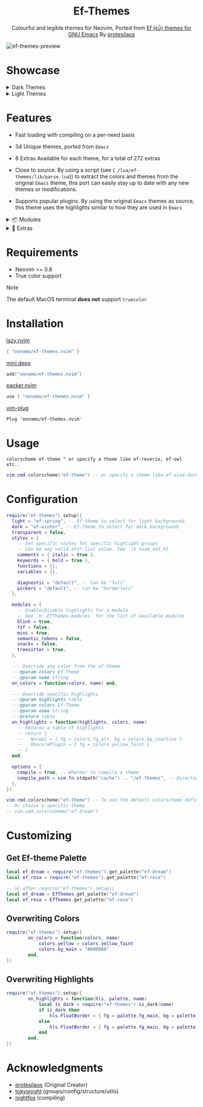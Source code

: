 <h1 align="center">Ef-Themes</h1>
<p align="center">
    Colourful and legible themes for Neovim,
    Ported from <a href="https://github.com/protesilaos/ef-themes" target="_blank">Ef (εὖ) themes for GNU Emacs</a> By <a href="https://github.com/protesilaos" target="_blank">protesilaos</a>
</p>

![ef-themes-preview](https://github.com/user-attachments/assets/82ddbecf-1ec2-41e3-bf4a-dce0ef78671f)


# Showcase 

<!-- DarkThemes:start -->
<details>
<summary>Dark Themes</summary>

<details>
    
![ef-autumn](https://github.com/user-attachments/assets/9481ab13-b737-42c2-9446-8be774433ff1)

<summary>ef-autumn</summary>

</details>
<details>

![ef-bio](https://github.com/user-attachments/assets/1ae2bd62-02f8-4ce4-a326-54e0c2ec3a24)

<summary>ef-bio</summary>

</details>
<details>
    
![ef-cherie](https://github.com/user-attachments/assets/b8bfcf11-a544-434b-bf78-3bd30f2f4a8a)

<summary>ef-cherie</summary>

</details>
<details>
    
![ef-dark](https://github.com/user-attachments/assets/1742c640-6c40-4848-9830-6d96cabec416)

<summary>ef-dark</summary>

</details>
<details>

![ef-deuteranopia-dark](https://github.com/user-attachments/assets/2412512b-f7ca-4b03-a00d-ab000dbf48d7)


<summary>ef-deuteranopia-dark</summary>

</details>
<details>

![ef-dream](https://github.com/user-attachments/assets/2d2e8471-08fd-4d0e-a106-dd2c1f1411c9)

<summary>ef-dream</summary>

</details>
<details>

![ef-duo-dark](https://github.com/user-attachments/assets/558ff21a-c77e-4c16-9730-c5e404ed9cd9)

<summary>ef-duo-dark</summary>

</details>
<details>
    
![ef-elea-dark](https://github.com/user-attachments/assets/be2d3166-8aa8-471e-9f80-b317c3cd2ad9)

<summary>ef-elea-dark</summary>

</details>
<details>

![ef-maris-dark](https://github.com/user-attachments/assets/ac1ce696-c715-43e1-b2cd-86c9f38cb028)

<summary>ef-maris-dark</summary>

</details>
<details>

![ef-melissa-dark](https://github.com/user-attachments/assets/c6c81273-474a-4938-825f-1c97c7cfb952)

<summary>ef-melissa-dark</summary>

</details>
<details>

![ef-night](https://github.com/user-attachments/assets/b0614cda-2cc9-403b-8730-4ca77657e265)

<summary>ef-night</summary>

</details>
<details>

![ef-owl](https://github.com/user-attachments/assets/688766af-1418-49f3-961c-5624cd632fcf)

<summary>ef-owl</summary>

</details>
<details>

![ef-rosa](https://github.com/user-attachments/assets/e1288b69-8527-475c-817c-e17b94a369c9)

<summary>ef-rosa</summary>

</details>
<details>

![ef-symbiosis](https://github.com/user-attachments/assets/83c9b514-b96b-4529-8446-5163994fa511)

<summary>ef-symbiosis</summary>

</details>
<details>

![ef-trio-dark](https://github.com/user-attachments/assets/20e3ade6-8fe6-4c9e-a6bf-02b82d6cf328)

<summary>ef-trio-dark</summary>

</details>
<details>

![ef-tritanopia-dark](https://github.com/user-attachments/assets/94fb27e2-6dd8-4374-ae7a-368eea6a659c)

<summary>ef-tritanopia-dark</summary>

</details>
<details>

![ef-winter](https://github.com/user-attachments/assets/163e066f-936d-4ce9-9967-ae7bcbdfc53d)

<summary>ef-winter</summary>

</details>

</details>
</details>
</details>
<!-- DarkThemes:end -->


<!-- DarkThemes:start -->
<details>
<summary>Light Themes</summary>

<details>

![ef-arbutus](https://github.com/user-attachments/assets/ae0b7905-c7a0-426b-bb21-02c895723160)

<summary>ef-arbutus</summary>

</details>
<details>

![ef-cyprus](https://github.com/user-attachments/assets/4103a6ed-85a9-4896-a27c-5714c900e0eb)

<summary>ef-cyprus</summary>

</details>
<details>


![ef-day](https://github.com/user-attachments/assets/941ff7dd-31fe-4436-ac5d-3e6809022ff8)

<summary>ef-day</summary>

</details>
<details>


![ef-deuteranopia-light](https://github.com/user-attachments/assets/d1e555bb-bfd0-4a66-96e6-5c2d404c9792)

<summary>ef-deuteranopia-light</summary>

</details>
<details>


![ef-duo-light](https://github.com/user-attachments/assets/613a2a0d-fc22-41af-ab5e-ea57745f0989)

<summary>ef-duo-light</summary>

</details>
<details>


![ef-eagle](https://github.com/user-attachments/assets/b2a7ac40-b22a-4fc4-88b7-5d5013100f77)

<summary>ef-eagle</summary>

</details>
<details>


![ef-elea-light](https://github.com/user-attachments/assets/0f9d5ec2-a905-467a-8133-dd34d3c3eafa)

<summary>ef-elea-light</summary>

</details>
<details>


![ef-frost](https://github.com/user-attachments/assets/3ebbc39a-0177-4fe0-b7b2-896dca52cc45)

<summary>ef-frost</summary>

</details>
<details>


![ef-kassio](https://github.com/user-attachments/assets/e4bbba65-bdc9-4561-9973-67e6e07a488c)

<summary>ef-kassio</summary>

</details>
<details>


![ef-light](https://github.com/user-attachments/assets/6154ba8b-4cf8-47e7-837a-78cae624285c)

<summary>ef-light</summary>

</details>
<details>


![ef-maris-light](https://github.com/user-attachments/assets/731673ca-049f-459e-a516-28bf355b1f52)

<summary>ef-maris-light</summary>

</details>
<details>

![ef-melissa-light](https://github.com/user-attachments/assets/3f84b811-ae95-43f9-a233-e13bd1576d18)

<summary>ef-melissa-light</summary>

</details>
<details>


![ef-reverie](https://github.com/user-attachments/assets/14ad077c-7c23-4f66-89f0-68afb2d9a90b)

<summary>ef-reverie</summary>

</details>
<details>


![ef-spring](https://github.com/user-attachments/assets/1dc8422c-88fa-4bf8-b01f-d84a58aca3a1)

<summary>ef-spring</summary>

</details>
<details>


![ef-summer](https://github.com/user-attachments/assets/bb2dd3a4-fa5f-492a-9d3f-319196b61475)

<summary>ef-summer</summary>

</details>
<details>


![ef-trio-light](https://github.com/user-attachments/assets/ec5fb3e5-7975-48a4-be2b-adced9686ac6)

<summary>ef-trio-light</summary>

</details>
<details>


![ef-tritanopia-light](https://github.com/user-attachments/assets/6254772a-f8c6-4d31-bd73-be913556ee87)

<summary>ef-tritanopia-light</summary>

</details>


</details>
<!-- DarkThemes:end -->

# Features
- Fast loading with compiling on a per-need basis

- 34 Unique themes, ported from `Emacs`

- 8 Extras Available for each theme, for a total of 272 extras

- Close to source. By using a script (see (`./lua/ef-themes/lib/parse.lua`)) to extract the colors and themes from the original `Emacs` theme, this port can easily stay up to date with any new themes or modifications.

- Supports popular plugins. By using the original `Emacs` themes as source, this theme uses the highlights similar to how they are used in `Emacs`

<details>
<summary> 📦 Modules</summary>

<!-- modules:start -->

| Plugin | Source |
|:--:|:--:|
 | [blink.cmp](https://github.com/Saghen/blink.cmp) | blink |
 | [nvim-cmp](https://github.com/hrsh7th/nvim-cmp) | cmp |
 | [fzf-lua](https://github.com/ibhagwan/fzf-lua) | fzf |
 | [gitsigns.nvim](https://github.com/lewis6991/gitsigns.nvim) | gitsigns |
 | [mini.nvim](https://github.com/echasnovski/mini.nvim) | mini |
 | [Neogit](https://github.com/TimUntersberger/neogit) | neogit |
 | [nvim-orgmode](https://github.com/nvim-orgmode/orgmode) | orgmode |
 | [render-markdown](https://github.com/MeanderingProgrammer/render-markdown.nvim) | render_markdown |
| semantic-tokens (native lsp) | semantic_tokens |
 | [snacks](https://github.com/folke/snacks.nvim) | snacks |
 | [telescope](https://github.com/nvim-telescope/telescope.nvim) | telescope |
| treesitter (native) | treesitter |
 | [which-key.nvim](https://github.com/folke/which-key.nvim) | which_key |

<!-- modules:end -->

</details>

<details>
<summary> 🎁 Extras</summary>

<!-- extras:start -->
| Tool | Extra |
|:--:|:--:|
| [Fzf](https://github.com/junegunn/fzf) | [extras/fzf](https://github.com/oonamo/ef-themes.nvim/tree/main/extras/fzf) |
| [Ghostty](https://github.com/ghostty-org/ghostty) | [extras/ghostty](https://github.com/oonamo/ef-themes.nvim/tree/main/extras/ghostty) |
| [Kitty](https://sw.kovidgoyal.net/kitty/conf.html) | [extras/kitty](https://github.com/oonamo/ef-themes.nvim/tree/main/extras/kitty) |
| [Lazygit](https://github.com/jesseduffield/lazygit) | [extras/lazygit](https://github.com/oonamo/ef-themes.nvim/tree/main/extras/lazygit) |
| [Vimium](https://vimium.github.io/) | [extras/vimium](https://github.com/oonamo/ef-themes.nvim/tree/main/extras/vimium) |
| [WezTerm](https://wezfurlong.org/wezterm/config/files.html) | [extras/wezterm](https://github.com/oonamo/ef-themes.nvim/tree/main/extras/wezterm) |
| [Windows Terminal](https://aka.ms/terminal-documentation) | [extras/windows_terminal](https://github.com/oonamo/ef-themes.nvim/tree/main/extras/windows_terminal) |
| [Yazi](https://github.com/sxyazi/yazi) | [extras/yazi](https://github.com/oonamo/ef-themes.nvim/tree/main/extras/yazi) |

<!-- extras:end -->

</details>


# Requirements
- Neovim >= 0.8
- True color support

> [!NOTE]
> The default MacOS terminal **does not** support `truecolor`

# Installation

[lazy.nvim](https://github.com/folke/lazy.nvim)
```lua
{ "oonamo/ef-themes.nvim" }
```

[mini.deps](https://github.com/echasnovski/mini.nvim/blob/main/readmes/mini-deps.md)
```lua
add("oonamo/ef-themes.nvim")
```

[packer.nvim](https://github.com/wbthomason/packer.nvim)
```lua
use { "oonamo/ef-themes.nvim" }
```

[vim-plug](https://github.com/junegunn/vim-plug)
```vim
Plug 'oonamo/ef-themes.nvim'
```


# Usage
```vim
colorscheme ef-theme " or specify a theme like ef-reverie, ef-owl etc..
```

```lua
vim.cmd.colorscheme("ef-theme") -- or specify a theme like ef-elea-dark
```

# Configuration
```lua
require("ef-themes").setup({
  light = "ef-spring", -- Ef-theme to select for light backgrounds
  dark = "ef-winter", -- Ef-theme to select for dark backgrounds
  transparent = false,
  styles = {
    -- Set specific styles for specific highlight groups
    -- Can be any valid attr-list value. See `:h nvim_set_hl`
    comments = { italic = true },
    keywords = { bold = true },
    functions = {},
    variables = {},

    diagnostic = "default", -- Can be "full"
    pickers = "default", -- Can be "borderless"
  },

  modules = {
    -- Enable/Disable highlights for a module
    -- See `h: EfThemes-modules` for the list of available modules
    blink = true,
    fzf = false,
    mini = true,
    semantic_tokens = false,
    snacks = false,
    treesitter = true,
  },

  --- Override any color from the ef-theme
  ---@param colors Ef-Theme
  ---@param name string
  on_colors = function(colors, name) end,

  --- Override specific highlights
  ---@param highlights table
  ---@param colors Ef-Theme
  ---@param name string
  ---@return table
  on_highlights = function(highlights, colors, name)
    -- Returns a table of highlights
    -- return {
    --   Normal = { fg = colors.fg_alt, bg = colors.bg_inactive }
    --   ObscurePlugin = { fg = colors.yellow_faint }
    -- }
  end,

  options = {
    compile = true, -- Whether to compile a theme
    compile_path = vim.fn.stdpath("cache") .. "/ef-themes", -- Directory in which to place compiled themes
  },
})

vim.cmd.colorscheme("ef-theme") -- To use the default colorscheme defined above
-- Or choose a specific theme
-- vim.cmd.colorscheme("ef-dream")
```

# Customizing
## Get Ef-theme Palette
```lua
local ef_dream = require("ef-themes").get_palette("ef-dream")
local ef_rosa = require("ef-themes").get_palette("ef-rosa")

-- or after require("ef-themes").setup()
local ef_dream = EfThemes.get_palette("ef-dream")
local ef_rosa = EfThemes.get_palette("ef-rosa")
```

## Overwriting Colors
```lua
require("ef-themes").setup({
        on_colors = function(colors, name)
            colors.yellow = colors.yellow_faint
            colors.bg_main = "#000000"
        end,
})
```
## Overwriting Highlights
```lua
require("ef-themes").setup({
        on_highlights = function(hls, palette, name)
            local is_dark = require("ef-themes").is_dark(name)
            if is_dark then
                hls.FloatBorder = { fg = palette.fg_main, bg = palette.bg_inactive }
            else
                hls.FloatBorder = { fg = palette.fg_main, bg = palette.bg_dim }
            end
        end,
})
```

# Acknowledgments
- [protesilaos](https://github.com/protesilaos/ef-themes) (Original Creator)
- [tokyonight](https://github.com/folke/tokyonight.nvim/tree/main) (groups/config/structure/utils)
- [nightfox](https://github.com/EdenEast/nightfox.nvim) (compiling)
